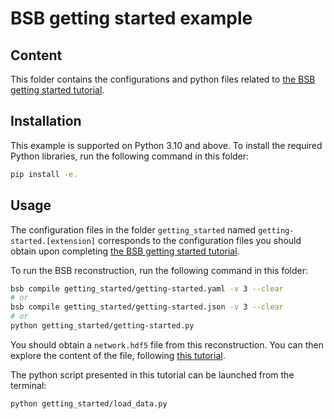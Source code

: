 # BSB getting started example

## Content

This folder contains the configurations and python files related to 
[the BSB getting started tutorial](https://bsb.readthedocs.io/en/latest/getting-started/getting-started_reconstruction.html).

## Installation 

This example is supported on Python 3.10 and above. 
To install the required Python libraries, run the following command in this folder:
```bash
pip install -e.
```

## Usage

The configuration files  in the folder `getting_started` named `getting-started.[extension]` 
corresponds to the configuration files you should obtain upon completing
[the BSB getting started tutorial](https://bsb.readthedocs.io/en/latest/getting-started/getting-started_reconstruction.html).

To run the BSB reconstruction, run the following command in this folder:
```bash
bsb compile getting_started/getting-started.yaml -v 3 --clear
# or
bsb compile getting_started/getting-started.json -v 3 --clear
# or
python getting_started/getting-started.py
```

You should obtain a `network.hdf5` file from this reconstruction.
You can then explore the content of the file, following 
[this tutorial](https://bsb.readthedocs.io/en/latest/getting-started/basics.html).

The python script presented in this tutorial can be launched from the terminal:
```bash
python getting_started/load_data.py
```
